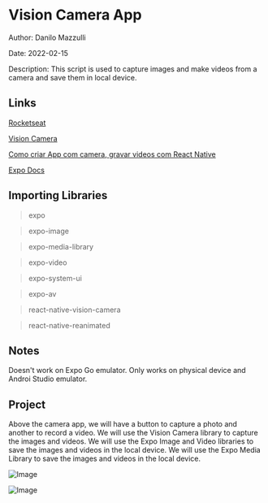# Vision Camera App

Author: Danilo Mazzulli

Date: 2022-02-15

Description: This script is used to capture images and make videos from a camera and save them in local device.

## Links

[Rocketseat](https://www.youtube.com/watch?v=xLQnyHhaSgY)

[Vision Camera](https://react-native-vision-camera.com/docs/guides)

[Como criar App com camera, gravar videos com React Native](https://www.youtube.com/watch?v=Tgbk3UlFFoc)

[Expo Docs](https://docs.expo.dev/)

## Importing Libraries

> expo

> expo-image

> expo-media-library

> expo-video

> expo-system-ui

> expo-av

> react-native-vision-camera

> react-native-reanimated

## Notes

Doesn't work on Expo Go emulator. Only works on physical device and Androi Studio emulator.

## Project

Above the camera app, we will have a button to capture a photo and another to record a video. We will use the Vision Camera library to capture the images and videos. We will use the Expo Image and Video libraries to save the images and videos in the local device. We will use the Expo Media Library to save the images and videos in the local device.

![Image](https://github.com/user-attachments/assets/d0e88ed3-cc27-4c10-85f8-ab896a2ab3a5)

![Image](https://github.com/user-attachments/assets/1b0cc4ea-7169-4814-ade0-f490b43bc73e)
